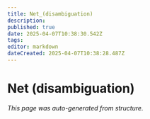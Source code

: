 ```yaml
---
title: Net_(disambiguation)
description: 
published: true
date: 2025-04-07T10:38:30.542Z
tags: 
editor: markdown
dateCreated: 2025-04-07T10:38:28.487Z
---
```


# Net (disambiguation)

*This page was auto-generated from structure.*